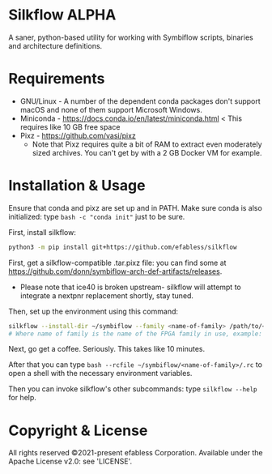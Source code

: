 # Silkflow ALPHA
A saner, python-based utility for working with Symbiflow scripts, binaries and architecture definitions.

# Requirements
* GNU/Linux - A number of the dependent conda packages don't support macOS and none of them support Microsoft Windows.
* Miniconda - https://docs.conda.io/en/latest/miniconda.html < This requires like 10 GB free space
* Pixz - https://github.com/vasi/pixz
    * Note that Pixz requires quite a bit of RAM to extract even moderately sized archives. You can't get by with a 2 GB Docker VM for example.

# Installation & Usage
Ensure that conda and pixz are set up and in PATH. Make sure conda is also initialized: type `bash -c "conda init"` just to be sure.

First, install silkflow:
```sh
python3 -m pip install git+https://github.com/efabless/silkflow
```

First, get a silkflow-compatible .tar.pixz file: you can find some at https://github.com/donn/symbiflow-arch-def-artifacts/releases.
* Please note that ice40 is broken upstream- silkflow will attempt to integrate a nextpnr replacement shortly, stay tuned.

Then, set up the environment using this command:
```sh
silkflow --install-dir ~/symbiflow --family <name-of-family> /path/to/<name-of-family>.tar.pixz
# Where name of family is the name of the FPGA family in use, example: ice40, xc7, etc…
```

Next, go get a coffee. Seriously. This takes like 10 minutes.

After that you can type `bash --rcfile ~/symbiflow/<name-of-family>/.rc` to open a shell with the necessary environment variables.

Then you can invoke silkflow's other subcommands: type `silkflow --help` for help.

# Copyright & License
All rights reserved ©2021-present efabless Corporation. Available under the Apache License v2.0: see 'LICENSE'.